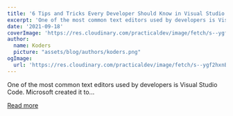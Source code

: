 ```yaml
---
title: '6 Tips and Tricks Every Developer Should Know in Visual Studio Code 🤩'
excerpt: 'One of the most common text editors used by developers is Visual Studio Code. Microsoft created it to...'
date: '2021-09-18'
coverImage: 'https://res.cloudinary.com/practicaldev/image/fetch/s--ygf2hxnB--/c_imagga_scale,f_auto,fl_progressive,h_420,q_auto,w_1000/https://dev-to-uploads.s3.amazonaws.com/uploads/articles/bd6m4d0j0qlxi8fztn0p.png'
author:
  name: Koders
  picture: "assets/blog/authors/koders.png"
ogImage:
  url: 'https://res.cloudinary.com/practicaldev/image/fetch/s--ygf2hxnB--/c_imagga_scale,f_auto,fl_progressive,h_420,q_auto,w_1000/https://dev-to-uploads.s3.amazonaws.com/uploads/articles/bd6m4d0j0qlxi8fztn0p.png'
---
```


One of the most common text editors used by developers is Visual Studio Code. Microsoft created it to...

[Read more](https://dev.to/zahab/6-tips-and-tricks-every-developer-should-know-in-visual-studio-code-48mo)
